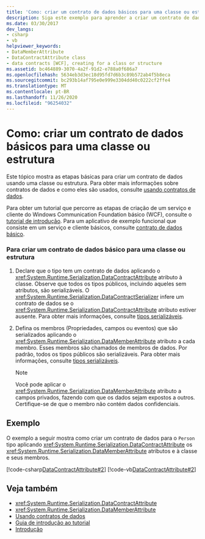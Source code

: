 ```yaml
---
title: 'Como: criar um contrato de dados básicos para uma classe ou estrutura'
description: Siga este exemplo para aprender a criar um contrato de dados usando uma classe ou estrutura no WCF usando o atributo DataContractAttribute.
ms.date: 03/30/2017
dev_langs:
- csharp
- vb
helpviewer_keywords:
- DataMemberAttribute
- DataContractAttribute class
- data contracts [WCF], creating for a class or structure
ms.assetid: bc464889-3070-4a2f-91d2-e788a0f686a7
ms.openlocfilehash: 5634eb3d3ec18d95fd7d6b3c89b572ab4f5b8eca
ms.sourcegitcommit: bc293b14af795e0e999e3304dd40c0222cf2ffe4
ms.translationtype: MT
ms.contentlocale: pt-BR
ms.lasthandoff: 11/26/2020
ms.locfileid: "96254032"
---
```

# <a name="how-to-create-a-basic-data-contract-for-a-class-or-structure"></a>Como: criar um contrato de dados básicos para uma classe ou estrutura

Este tópico mostra as etapas básicas para criar um contrato de dados usando uma classe ou estrutura. Para obter mais informações sobre contratos de dados e como eles são usados, consulte [usando contratos de dados](using-data-contracts.md).  
  
 Para obter um tutorial que percorre as etapas de criação de um serviço e cliente do Windows Communication Foundation básico (WCF), consulte o [tutorial de introdução](../getting-started-tutorial.md). Para um aplicativo de exemplo funcional que consiste em um serviço e cliente básicos, consulte [contrato de dados básico](../samples/basic-data-contract.md).  
  
### <a name="to-create-a-basic-data-contract-for-a-class-or-structure"></a>Para criar um contrato de dados básico para uma classe ou estrutura  
  
1. Declare que o tipo tem um contrato de dados aplicando o <xref:System.Runtime.Serialization.DataContractAttribute> atributo à classe. Observe que todos os tipos públicos, incluindo aqueles sem atributos, são serializáveis. O <xref:System.Runtime.Serialization.DataContractSerializer> infere um contrato de dados se o <xref:System.Runtime.Serialization.DataContractAttribute> atributo estiver ausente. Para obter mais informações, consulte [tipos serializáveis](serializable-types.md).  
  
2. Defina os membros (Propriedades, campos ou eventos) que são serializados aplicando o <xref:System.Runtime.Serialization.DataMemberAttribute> atributo a cada membro. Esses membros são chamados de membros de dados. Por padrão, todos os tipos públicos são serializáveis. Para obter mais informações, consulte [tipos serializáveis](serializable-types.md).  
  
    > [!NOTE]
    > Você pode aplicar o <xref:System.Runtime.Serialization.DataMemberAttribute> atributo a campos privados, fazendo com que os dados sejam expostos a outros. Certifique-se de que o membro não contém dados confidenciais.  
  
## <a name="example"></a>Exemplo  

 O exemplo a seguir mostra como criar um contrato de dados para o `Person` tipo aplicando <xref:System.Runtime.Serialization.DataContractAttribute> os <xref:System.Runtime.Serialization.DataMemberAttribute> atributos e à classe e seus membros.  
  
 [!code-csharp[DataContractAttribute#2](../../../../samples/snippets/csharp/VS_Snippets_CFX/datacontractattribute/cs/overview.cs#2)]
 [!code-vb[DataContractAttribute#2](../../../../samples/snippets/visualbasic/VS_Snippets_CFX/datacontractattribute/vb/overview.vb#2)]  
  
## <a name="see-also"></a>Veja também

- <xref:System.Runtime.Serialization.DataContractAttribute>
- <xref:System.Runtime.Serialization.DataMemberAttribute>
- [Usando contratos de dados](using-data-contracts.md)
- [Guia de introdução ao tutorial](../getting-started-tutorial.md)
- [Introdução](../samples/getting-started-sample.md)
